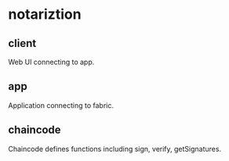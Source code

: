 # notariztion

## client
Web UI connecting to app.

## app
Application connecting to fabric.

## chaincode
Chaincode defines functions including sign, verify, getSignatures.
